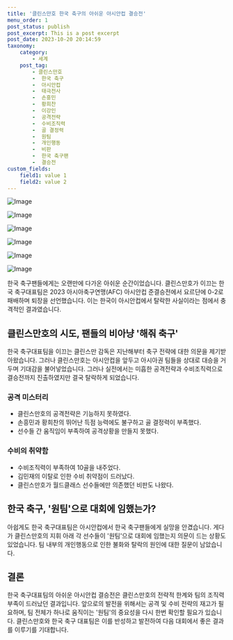 ```yaml
---
title: '클린스만호 한국 축구의 아쉬운 아시안컵 결승전'
menu_order: 1
post_status: publish
post_excerpt: This is a post excerpt
post_date: 2023-10-20 20:14:59
taxonomy:
    category:
        - 세계
    post_tag:
        - 클린스만호
        -  한국 축구
        -  아시안컵
        -  태극전사
        -  손흥민
        -  황희찬
        -  이강인
        -  공격전략
        -  수비조직력
        -  골 결정력
        -  원팀
        -  개인행동
        -  비판
        -  한국 축구팬
        -  결승전
custom_fields:
    field1: value 1
    field2: value 2
---
```


![Image](https://imgnews.pstatic.net/image/001/2024/02/07/PYH2024020700020001300_P4_20240207082812513.jpg?type=w647)

![Image](https://imgnews.pstatic.net/image/001/2024/02/07/PYH2024020702280001300_P4_20240207082812517.jpg?type=w647)

![Image](https://imgnews.pstatic.net/image/001/2024/02/07/PYH2024020701800001300_P4_20240207082812521.jpg?type=w647)

![Image](https://imgnews.pstatic.net/image/001/2024/02/07/PYH2024020701760001300_P4_20240207082812525.jpg?type=w647)

![Image](https://imgnews.pstatic.net/image/001/2024/02/07/PYH2024020701660001300_P4_20240207082812529.jpg?type=w647)

![Image](https://imgnews.pstatic.net/image/001/2024/02/07/PYH2024020701620001300_P4_20240207082812533.jpg?type=w647)


한국 축구팬들에게는 오랜만에 다가온 아쉬운 순간이었습니다. 클린스만호가 이끄는 한국 축구대표팀은 2023 아시아축구연맹(AFC) 아시안컵 준결승전에서 요르단에 0-2로 패배하며 퇴장을 선언했습니다. 이는 한국이 아시안컵에서 탈락한 사실이라는 점에서 충격적인 결과였습니다.

## 클린스만호의 시도, 팬들의 비아냥 '해줘 축구'
한국 축구대표팀을 이끄는 클린스만 감독은 지난해부터 축구 전략에 대한 의문을 제기받아왔습니다. 그러나 클린스만호는 아시안컵을 앞두고 아시아권 팀들을 상대로 대승을 거두며 기대감을 불어넣었습니다. 그러나 실전에서는 미흡한 공격전략과 수비조직력으로 결승전까지 진출하였지만 결국 탈락하게 되었습니다.

### 공격 미스터리
- 클린스만호의 공격전략은 기능하지 못하였다.
- 손흥민과 황희찬의 뛰어난 득점 능력에도 불구하고 골 결정력이 부족했다.
- 선수들 간 움직임이 부족하여 공격상황을 만들지 못했다.

### 수비의 취약함
- 수비조직력이 부족하여 10골을 내주었다.
- 김민재의 이탈로 인한 수비 취약점이 드러났다.
- 클린스만호가 월드클래스 선수들에만 의존했던 비판도 나왔다.

## 한국 축구, '원팀'으로 대회에 임했는가?
아쉽게도 한국 축구대표팀은 아시안컵에서 한국 축구팬들에게 실망을 안겼습니다. 게다가 클린스만호의 지휘 아래 각 선수들이 '원팀'으로 대회에 임했는지 의문이 드는 상황도 있었습니다. 팀 내부의 개인행동으로 인한 불화와 탈락의 원인에 대한 질문이 남았습니다.

## 결론
한국 축구대표팀의 아쉬운 아시안컵 결승전은 클린스만호의 전략적 한계와 팀의 조직력 부족이 드러났던 결과입니다. 앞으로의 발전을 위해서는 공격 및 수비 전략의 재고가 필요하며, 팀 전체가 하나로 움직이는 '원팀'의 중요성을 다시 한번 확인할 필요가 있습니다. 클린스만호와 한국 축구 대표팀은 이를 반성하고 발전하여 다음 대회에서 좋은 결과를 이루기를 기대합니다.
